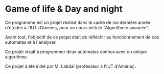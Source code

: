 # Game of life & Day and night

Ce programme est un projet réalisé dans le cadre de ma dernière année d'études à l'IUT d'Amiens, pour un cours intitulé "Algorithmie avancée".

Avant tout, l'objectif de ce projet était de réfléchir au fonctionnement de ces automates et à l'analyser.

Ce projet visait à programmer deux automates connus avec un unique algorithme.

Ce projet à été initié par M. Labdaï (professeur à l'IUT d'Amiens).
